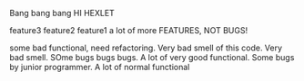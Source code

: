 Bang bang bang
HI HEXLET

feature3
feature2
feature1
a lot of more FEATURES, NOT BUGS!

some bad functional, need refactoring. Very bad smell of this code. Very bad smell.
SOme bugs bugs bugs.
A lot of very good functional.
Some bugs by junior programmer.
A lot of normal functional
